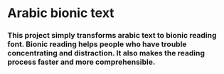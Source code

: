 # Arabic bionic text

### This project simply transforms arabic text to bionic reading font. Bionic reading helps people who have trouble concentrating and distraction. It also makes the reading process faster and more comprehensible. 